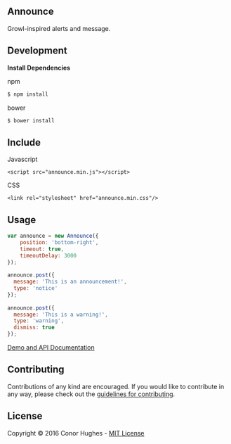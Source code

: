 ## Announce

Growl-inspired alerts and message.


## Development

__Install Dependencies__

npm
```sh
$ npm install
```

bower
```sh
$ bower install
```

## Include
Javascript
```
<script src="announce.min.js"></script>
```

CSS
```
<link rel="stylesheet" href="announce.min.css"/>
```

## Usage

``` javascript
var announce = new Announce({
    position: 'bottom-right',
    timeout: true,
    timeoutDelay: 3000
});
  
announce.post({
  message: 'This is an announcement!',
  type: 'notice'
});
  
announce.post({
  message: 'This is a warning!',
  type: 'warning',
  dismiss: true
});
```

[Demo and API Documentation](https://thatguyhughesy.github.io/announce/)


## Contributing

Contributions of any kind are encouraged. If you would like to contribute in any way, please check out the [guidelines for contributing](CONTRIBUTING.md).


## License
Copyright &copy; 2016 Conor Hughes - [MIT License](LICENSE)
